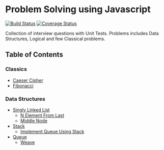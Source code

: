 # Problem Solving using Javascript

[![Build Status](https://travis-ci.org/knaxus/problem-solving-javascript.svg?branch=master)](https://travis-ci.org/knaxus/problem-solving-javascript)
[![Coverage Status](https://coveralls.io/repos/github/knaxus/problem-solving-javascript/badge.svg?branch=master)](https://coveralls.io/github/knaxus/problem-solving-javascript?branch=master)

Collection of interview questions with Unit Tests. Problems includes Data Structures, Logical and few Classical problems.

## Table of Contents

### Classics

- [Caeser Cipher](src/_Classics_/caeser_cipher)
- [Fibonacci](src/_Classics_/fibonacci)

### Data Structures

- [Singly Linked List](src/_DataStructures_/LinkedList)
  - [N Element From Last](src/_DataStructures_/LinkedList/element-from-last)
  - [Middle Node](src/_DataStructures_/LinkedList/middle-node)
- [Stack](src/_DataStructures_/Stack)
  - [Implement Queue Using Stack](src/_DataStructures_/Stack/immitate-queue-using-stack)
- [Queue](src/_DataStructures_/Queue)
  - [Weave](src/_DataStructures_/Queue/weave)
